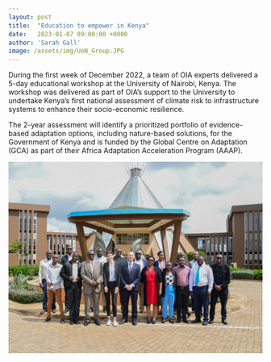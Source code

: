 ```yaml
---
layout: post
title:  "Education to empower in Kenya"
date:   2023-01-07 09:00:00 +0000
author: 'Sarah Gall'
image: /assets/img/UoN_Group.JPG
---
```


During the first week of December 2022, a team of OIA experts delivered a 5-day educational workshop at the University of Nairobi, Kenya. The workshop was delivered as part of OIA’s support to the University to undertake Kenya’s first national assessment of climate risk to infrastructure systems to enhance their socio-economic resilience.

The 2-year assessment will identify a prioritized portfolio of evidence-based adaptation options, including nature-based solutions, for the Government of Kenya and is funded by the Global Centre on Adaptation (GCA) as part of their Africa Adaptation Acceleration Program (AAAP). 

<img src="/assets/img/UoN_Group.JPG" alt="UoN group photo" class ="center">
